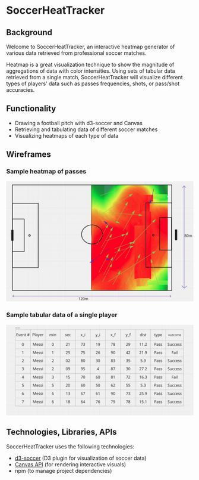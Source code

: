 # SoccerHeatTracker

## Background
Welcome to SoccerHeatTracker, an interactive heatmap generator of various data retrieved from professional soccer matches.

Heatmap is a great visualization technique to show the magnitude of aggregations of  data with color intensities. Using sets of tabular data retrieved from a single match, SoccerHeatTracker will visualize different types of players' data such as passes frequencies, shots, or pass/shot accuracies.  

## Functionality
- Drawing a football pitch with d3-soccer and Canvas
- Retrieving and tabulating data of different soccer matches
- Visualizing heatmaps of each type of data

## Wireframes
### Sample heatmap of passes
![](dist/Images/Wireframe_home.jpg)

### Sample tabular data of a single player
![](dist/Images/Wireframe_data.jpg)

## Technologies, Libraries, APIs
SoccerHeatTracker uses the following technologies:

- [d3-soccer](https://www.npmjs.com/package/d3-soccer) (D3 plugin for visualization of soccer data)
- [Canvas API](https://developer.mozilla.org/en-US/docs/Web/API/Canvas_API) (for rendering interactive visuals)
- npm (to manage project dependencies)

